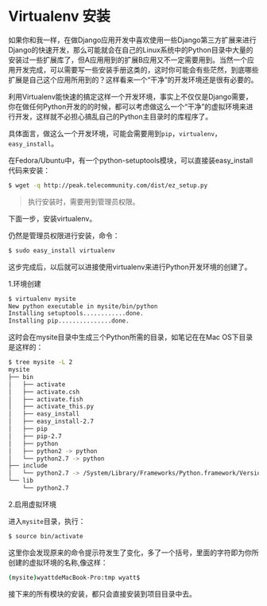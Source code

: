 Virtualenv 安装
====

如果你和我一样，在做Django应用开发中喜欢使用一些Django第三方扩展来进行Django的快速开发，那么可能就会在自己的Linux系统中的Python目录中大量的安装过一些扩展库了，但A应用用到的扩展B应用又不一定需要用到。当然一个应用开发完成，可以需要写一些安装手册这类的，这时你可能会有些茫然，到底哪些扩展是自己这个应用所用到的？这样看来一个“干净”的开发环境还是很有必要的。

利用Virtualenv能快速的搞定这样一个开发环境，事实上不仅仅是Django需要，你在做任何Python开发的的时候，都可以考虑做这么一个“干净”的虚拟环境来进行开发，这样就不必担心搞乱自己的Python主目录时的库程序了。

具体面言，做这么一个开发环境，可能会需要用到`pip`，`virtualenv`，`easy_install`。

在Fedora/Ubuntu中，有一个python-setuptools模块，可以直接装easy_install代码来安装：

```bash
$ wget -q http://peak.telecommunity.com/dist/ez_setup.py
```

> 执行安装时，需要用到管理员权限。

下面一步，安装virtualenv。

仍然是管理员权限进行安装，命令：

```bash
$ sudo easy_install virtualenv
```

这步完成后，以后就可以进接使用virtualenv来进行Python开发环境的创建了。

1.环境创建

```bash
$ virtualenv mysite
New python executable in mysite/bin/python
Installing setuptools............done.
Installing pip...............done.
```

这时会在mysite目录中生成三个Python所需的目录，如笔记在在Mac OS下目录是这样的：

```bash
$ tree mysite -L 2
mysite
├── bin
│   ├── activate
│   ├── activate.csh
│   ├── activate.fish
│   ├── activate_this.py
│   ├── easy_install
│   ├── easy_install-2.7
│   ├── pip
│   ├── pip-2.7
│   ├── python
│   ├── python2 -> python
│   └── python2.7 -> python
├── include
│   └── python2.7 -> /System/Library/Frameworks/Python.framework/Versions/2.7/include/python2.7
└── lib
    └── python2.7
```

2.启用虚拟环境

进入`mysite`目录，执行：

```bash
$ source bin/activate
```

这里你会发现原来的命令提示符发生了变化，多了一个括号，里面的字符即为你所创建的虚拟环境的名称,像这样：

```bash
(mysite)wyattdeMacBook-Pro:tmp wyatt$
```

接下来的所有模块的安装，都只会直接安装到项目目录中去。
